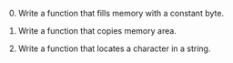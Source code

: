 0. Write a function that fills memory with a constant byte.

1. Write a function that copies memory area.
2. Write a function that locates a character in a string.

